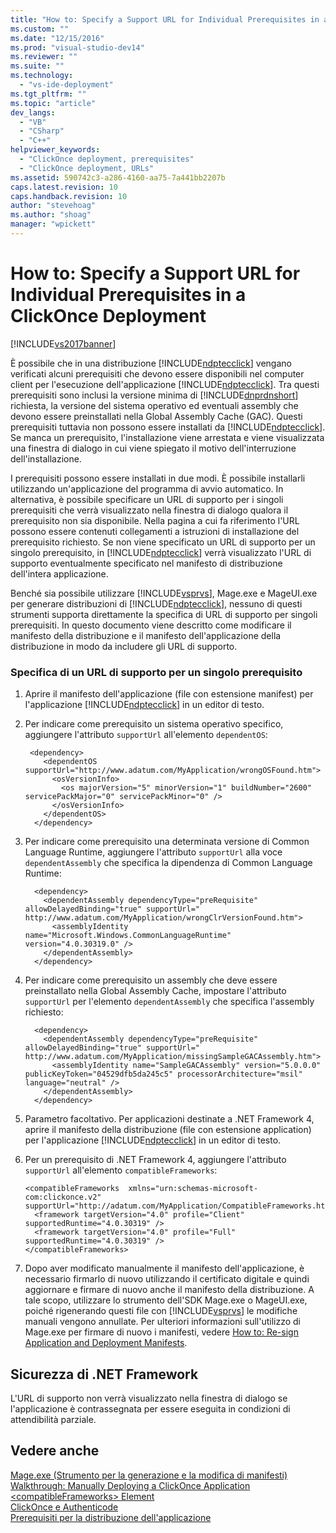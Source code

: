```yaml
---
title: "How to: Specify a Support URL for Individual Prerequisites in a ClickOnce Deployment | Microsoft Docs"
ms.custom: ""
ms.date: "12/15/2016"
ms.prod: "visual-studio-dev14"
ms.reviewer: ""
ms.suite: ""
ms.technology: 
  - "vs-ide-deployment"
ms.tgt_pltfrm: ""
ms.topic: "article"
dev_langs: 
  - "VB"
  - "CSharp"
  - "C++"
helpviewer_keywords: 
  - "ClickOnce deployment, prerequisites"
  - "ClickOnce deployment, URLs"
ms.assetid: 590742c3-a286-4160-aa75-7a441bb2207b
caps.latest.revision: 10
caps.handback.revision: 10
author: "stevehoag"
ms.author: "shoag"
manager: "wpickett"
---
```

# How to: Specify a Support URL for Individual Prerequisites in a ClickOnce Deployment
[!INCLUDE[vs2017banner](../code-quality/includes/vs2017banner.md)]

È possibile che in una distribuzione [!INCLUDE[ndptecclick](../deployment/includes/ndptecclick_md.md)] vengano verificati alcuni prerequisiti che devono essere disponibili nel computer client per l'esecuzione dell'applicazione [!INCLUDE[ndptecclick](../deployment/includes/ndptecclick_md.md)].  Tra questi prerequisiti sono inclusi la versione minima di [!INCLUDE[dnprdnshort](../code-quality/includes/dnprdnshort_md.md)] richiesta, la versione del sistema operativo ed eventuali assembly che devono essere preinstallati nella Global Assembly Cache \(GAC\).  Questi prerequisiti tuttavia non possono essere installati da [!INCLUDE[ndptecclick](../deployment/includes/ndptecclick_md.md)]. Se manca un prerequisito, l'installazione viene arrestata e viene visualizzata una finestra di dialogo in cui viene spiegato il motivo dell'interruzione dell'installazione.  
  
 I prerequisiti possono essere installati in due modi.  È possibile installarli utilizzando un'applicazione del programma di avvio automatico.  In alternativa, è possibile specificare un URL di supporto per i singoli prerequisiti che verrà visualizzato nella finestra di dialogo qualora il prerequisito non sia disponibile.  Nella pagina a cui fa riferimento l'URL possono essere contenuti collegamenti a istruzioni di installazione del prerequisito richiesto.  Se non viene specificato un URL di supporto per un singolo prerequisito, in [!INCLUDE[ndptecclick](../deployment/includes/ndptecclick_md.md)] verrà visualizzato l'URL di supporto eventualmente specificato nel manifesto di distribuzione dell'intera applicazione.  
  
 Benché sia possibile utilizzare [!INCLUDE[vsprvs](../code-quality/includes/vsprvs_md.md)], Mage.exe e MageUI.exe per generare distribuzioni di [!INCLUDE[ndptecclick](../deployment/includes/ndptecclick_md.md)], nessuno di questi strumenti supporta direttamente la specifica di URL di supporto per singoli prerequisiti.  In questo documento viene descritto come modificare il manifesto della distribuzione e il manifesto dell'applicazione della distribuzione in modo da includere gli URL di supporto.  
  
### Specifica di un URL di supporto per un singolo prerequisito  
  
1.  Aprire il manifesto dell'applicazione \(file con estensione manifest\) per l'applicazione [!INCLUDE[ndptecclick](../deployment/includes/ndptecclick_md.md)] in un editor di testo.  
  
2.  Per indicare come prerequisito un sistema operativo specifico, aggiungere l'attributo `supportUrl` all'elemento `dependentOS`:  
  
    ```  
     <dependency>  
        <dependentOS supportUrl="http://www.adatum.com/MyApplication/wrongOSFound.htm">  
          <osVersionInfo>  
            <os majorVersion="5" minorVersion="1" buildNumber="2600" servicePackMajor="0" servicePackMinor="0" />  
          </osVersionInfo>  
        </dependentOS>  
      </dependency>  
    ```  
  
3.  Per indicare come prerequisito una determinata versione di Common Language Runtime, aggiungere l'attributo `supportUrl` alla voce `dependentAssembly` che specifica la dipendenza di Common Language Runtime:  
  
    ```  
      <dependency>  
        <dependentAssembly dependencyType="preRequisite" allowDelayedBinding="true" supportUrl=" http://www.adatum.com/MyApplication/wrongClrVersionFound.htm">  
          <assemblyIdentity name="Microsoft.Windows.CommonLanguageRuntime" version="4.0.30319.0" />  
        </dependentAssembly>  
      </dependency>  
    ```  
  
4.  Per indicare come prerequisito un assembly che deve essere preinstallato nella Global Assembly Cache, impostare l'attributo `supportUrl` per l'elemento `dependentAssembly` che specifica l'assembly richiesto:  
  
    ```  
      <dependency>  
        <dependentAssembly dependencyType="preRequisite" allowDelayedBinding="true" supportUrl=" http://www.adatum.com/MyApplication/missingSampleGACAssembly.htm">  
          <assemblyIdentity name="SampleGACAssembly" version="5.0.0.0" publicKeyToken="04529dfb5da245c5" processorArchitecture="msil" language="neutral" />  
        </dependentAssembly>  
      </dependency>  
    ```  
  
5.  Parametro facoltativo.  Per applicazioni destinate a .NET Framework 4, aprire il manifesto della distribuzione \(file con estensione application\) per l'applicazione [!INCLUDE[ndptecclick](../deployment/includes/ndptecclick_md.md)] in un editor di testo.  
  
6.  Per un prerequisito di .NET Framework 4, aggiungere l'attributo `supportUrl` all'elemento `compatibleFrameworks`:  
  
    ```  
    <compatibleFrameworks  xmlns="urn:schemas-microsoft-com:clickonce.v2" supportUrl="http://adatum.com/MyApplication/CompatibleFrameworks.htm">  
      <framework targetVersion="4.0" profile="Client" supportedRuntime="4.0.30319" />  
      <framework targetVersion="4.0" profile="Full" supportedRuntime="4.0.30319" />  
    </compatibleFrameworks>  
    ```  
  
7.  Dopo aver modificato manualmente il manifesto dell'applicazione, è necessario firmarlo di nuovo utilizzando il certificato digitale e quindi aggiornare e firmare di nuovo anche il manifesto della distribuzione.  A tale scopo, utilizzare lo strumento dell'SDK Mage.exe o MageUI.exe, poiché rigenerando questi file con [!INCLUDE[vsprvs](../code-quality/includes/vsprvs_md.md)] le modifiche manuali vengono annullate.  Per ulteriori informazioni sull'utilizzo di Mage.exe per firmare di nuovo i manifesti, vedere [How to: Re\-sign Application and Deployment Manifests](../deployment/how-to-re-sign-application-and-deployment-manifests.md).  
  
## Sicurezza di .NET Framework  
 L'URL di supporto non verrà visualizzato nella finestra di dialogo se l'applicazione è contrassegnata per essere eseguita in condizioni di attendibilità parziale.  
  
## Vedere anche  
 [Mage.exe \(Strumento per la generazione e la modifica di manifesti\)](../Topic/Mage.exe%20\(Manifest%20Generation%20and%20Editing%20Tool\).md)   
 [Walkthrough: Manually Deploying a ClickOnce Application](../deployment/walkthrough-manually-deploying-a-clickonce-application.md)   
 [\<compatibleFrameworks\> Element](../Topic/%3CcompatibleFrameworks%3E%20Element%20\(ClickOnce%20Deployment\).md)   
 [ClickOnce e Authenticode](../deployment/clickonce-and-authenticode.md)   
 [Prerequisiti per la distribuzione dell'applicazione](../deployment/application-deployment-prerequisites.md)